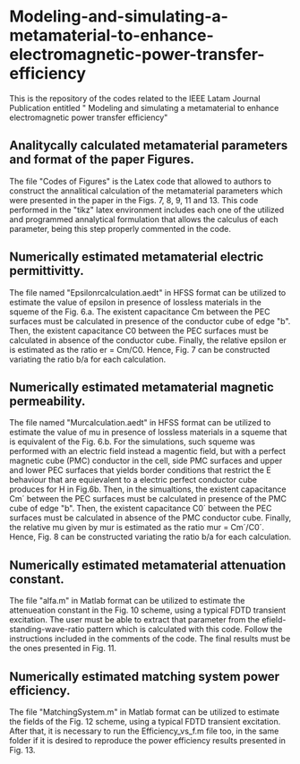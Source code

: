 # Modeling-and-simulating-a-metamaterial-to-enhance-electromagnetic-power-transfer-efficiency
This is the repository of the codes related to the IEEE Latam Journal Publication entitled " Modeling and simulating a metamaterial to enhance electromagnetic power transfer efficiency"

## Analitycally calculated metamaterial parameters and format of the paper Figures.

The file "Codes of Figures" is the Latex code that allowed to authors to construct the annalitical calculation of the metamaterial parameters which were presented in the paper in the Figs. 7, 8, 9, 11 and 13. This code performed in the "tikz" latex environment includes each one of the utilized and programmed annalytical formulation that allows the calculus of each parameter, being this step properly commented in the code.

## Numerically estimated metamaterial electric permittivitty.

The file named "Epsilonrcalculation.aedt" in HFSS format can be utilized to estimate the value of epsilon in presence of lossless materials in the squeme of the Fig. 6.a. The existent capacitance Cm between the PEC surfaces must be calculated in presence of the conductor cube of edge "b". Then, the existent capacitance C0 between the PEC surfaces must be calculated in absence of the conductor cube. Finally, the relative epsilon er is estimated as the ratio er = Cm/C0. Hence, Fig. 7 can be constructed variating the ratio b/a for each calculation.

## Numerically estimated metamaterial magnetic permeability.

The file named "Murcalculation.aedt" in HFSS format can be utilized to estimate the value of mu in presence of lossless materials in a squeme that is equivalent of the Fig. 6.b. For the simulations, such squeme was performed with an electric field instead a magentic field, but with a perfect magnetic cube (PMC) conductor in the cell, side PMC surfaces and upper and lower PEC surfaces that yields border conditions that restrict the E behaviour that are equievalent to a electric perfect conductor cube produces for H in Fig.6b. Then, in the simualtions, the existent capacitance Cm´ between the PEC surfaces must be calculated in presence of the PMC cube of edge "b". Then, the existent capacitance C0´ between the PEC surfaces must be calculated in absence of the PMC conductor cube. Finally, the relative mu given by mur is estimated as the ratio mur = Cm´/C0´. Hence, Fig. 8 can be constructed variating the ratio b/a for each calculation.

## Numerically estimated metamaterial attenuation constant.

The file "alfa.m" in Matlab format can be utilized to estimate the attenueation constant in the Fig. 10 scheme, using a typical FDTD transient excitation. The user must be able to extract that parameter from the efield-standing-wave-ratio pattern which is calculated with this code. Follow the instructions included in the comments of the code. The final results must be the ones presented in Fig. 11.

## Numerically estimated matching system power efficiency.

The file "MatchingSystem.m" in Matlab format can be utilized to estimate the fields of the Fig. 12 scheme, using a typical FDTD transient excitation. After that, it is necessary to run the Efficiency_vs_f.m file too, in the same folder if it is desired to reproduce the power efficiency results presented in Fig. 13.
